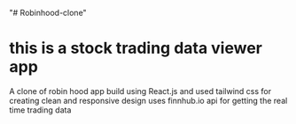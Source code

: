 "# Robinhood-clone"

# this is a stock trading data viewer app
A clone of robin hood app build using React.js and used tailwind css for creating clean and responsive design
uses finnhub.io api for getting the real time trading data
